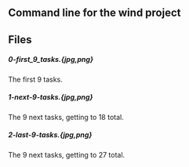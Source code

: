 ## Command line for the wind project

## Files

##### 0-first_9_tasks.{jpg,png}
The first 9 tasks.

##### 1-next-9-tasks.{jpg,png}
The 9 next tasks, getting to 18 total.

##### 2-last-9-tasks.{jpg,png}
The 9 next tasks, getting to 27 total.
